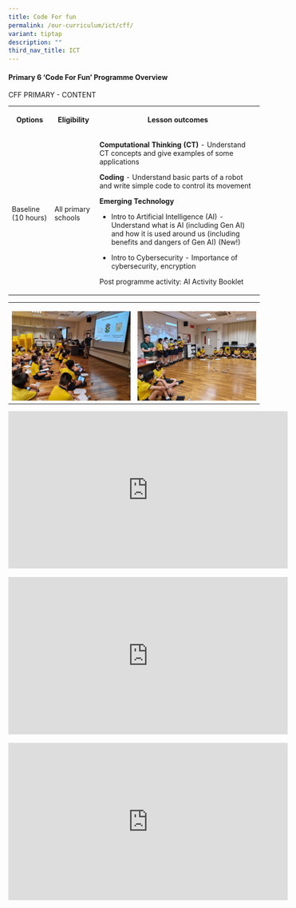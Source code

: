 ```yaml
---
title: Code For fun
permalink: /our-curriculum/ict/cff/
variant: tiptap
description: ""
third_nav_title: ICT
---
```

<h4><strong>Primary 6 ‘Code For Fun’ Programme Overview</strong></h4>
<p>CFF PRIMARY - CONTENT</p>
<table>
<tbody>
<tr>
<th rowspan="1" colspan="1">
<p>Options</p>
</th>
<th rowspan="1" colspan="1">
<p>Eligibility</p>
</th>
<th rowspan="1" colspan="1">
<p>Lesson outcomes</p>
</th>
</tr>
<tr>
<td rowspan="1" colspan="1">
<p>Baseline (10 hours)</p>
</td>
<td rowspan="1" colspan="1">
<p>All primary schools</p>
</td>
<td rowspan="1" colspan="1">
<p><strong>Computational Thinking (CT)</strong> - Understand CT concepts and
give examples of some applications</p>
<p></p>
<p><strong>Coding</strong> - Understand basic parts of a robot and write simple
code to control its movement</p>
<p></p>
<p><strong>Emerging Technology</strong>
</p>
<ul data-tight="true" class="tight">
<li>
<p>Intro to Artificial Intelligence (AI) - Understand what is AI (including
Gen AI) and how it is used around us (including benefits and dangers of
Gen AI) (New!)</p>
</li>
<li>
<p>Intro to Cybersecurity - Importance of cybersecurity, encryption</p>
</li>
</ul>
<p></p>
<p>Post programme activity: AI Activity Booklet</p>
</td>
</tr>
</tbody>
</table>
<p></p>
<table>
<tbody>
<tr>
<th rowspan="1" colspan="1">
<p></p>
<div class="isomer-image-wrapper">
<img style="width: 100%" height="auto" width="100%" alt="" src="/images/CFF_Photo_1.jpg">
</div>
</th>
<th rowspan="1" colspan="1">
<p></p>
<div class="isomer-image-wrapper">
<img style="width: 100%" height="auto" width="100%" alt="" src="/images/CFF_Photo_2.jpg">
</div>
</th>
</tr>
</tbody>
</table>
<div class="iframe-wrapper">
<iframe height="315" width="560" allowfullscreen="true" frameborder="0" src="https://www.youtube.com/embed/_SgNzGCmtJ4?si=P-JMObahwoF8Z69l"></iframe>
</div>
<p></p>
<div class="iframe-wrapper">
<iframe height="315" width="560" allowfullscreen="true" frameborder="0" src="https://www.youtube.com/embed/rrZFnZGysAw?si=PrMj-9NHFSoFIntQ"></iframe>
</div>
<p></p>
<div class="iframe-wrapper">
<iframe height="315" width="560" allowfullscreen="true" frameborder="0" src="https://www.youtube.com/embed/1SS76gHjkpw?si=eKK0u7n5tIkl1fkj"></iframe>
</div>
<p></p>